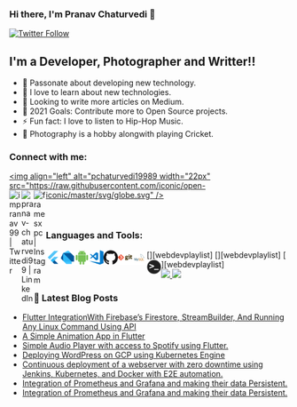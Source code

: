 ### Hi there, I'm Pranav Chaturvedi 👋



[![Twitter Follow](https://img.shields.io/twitter/follow/impranav99?color=1DA1F2&logo=twitter&style=for-the-badge)](https://twitter.com/intent/follow?original_referer=https%3A%2F%2Fgithub.com%2Fimpranav99&screen_name=impranav99)


## I'm a Developer, Photographer and Writter!!


- 🔭 Passonate about developing new technology.
- 🌱 I love to learn about new technologies.
- 👯 Looking to write more articles on Medium.
- 🥅 2021 Goals: Contribute more to Open Source projects.
- ⚡ Fun fact: I love to listen to Hip-Hop Music.
- 💬 Photography is a hobby alongwith playing Cricket.


### Connect with me:


[<img align="left" alt="pchaturvedi19989 width="22px" src="https://raw.githubusercontent.com/iconic/open-iconic/master/svg/globe.svg" />][website]
[<img align="left" alt="impranav99 | Twitter" width="22px" src="https://cdn.jsdelivr.net/npm/simple-icons@v3/icons/twitter.svg" />][twitter]
[<img align="left" alt="pranav-chaturvedi99 | LinkedIn" width="22px" src="https://cdn.jsdelivr.net/npm/simple-icons@v3/icons/linkedin.svg" />][linkedin]
[<img align="left" alt="framesxpc | Instagram" width="22px" src="https://cdn.jsdelivr.net/npm/simple-icons@v3/icons/instagram.svg" />][instagram]


<br />


### Languages and Tools:

<img align="left" alt="Flutter" width="26px" src="https://raw.githubusercontent.com/github/explore/80688e429a7d4ef2fca1e82350fe8e3517d3494d/topics/flutter/flutter.png" />
<img align="left" alt="Dart" width="26px" src="https://raw.githubusercontent.com/github/explore/80688e429a7d4ef2fca1e82350fe8e3517d3494d/topics/dart/dart.png" />
<img align="left" alt="Android" width="26px" src="https://raw.githubusercontent.com/github/explore/80688e429a7d4ef2fca1e82350fe8e3517d3494d/topics/android/android.png" />
<img align="left" alt="Visual Studio Code" width="26px" src="https://raw.githubusercontent.com/github/explore/80688e429a7d4ef2fca1e82350fe8e3517d3494d/topics/visual-studio-code/visual-studio-code.png" />
<img align="left" alt="GitHub" width="26px" src="https://raw.githubusercontent.com/github/explore/78df643247d429f6cc873026c0622819ad797942/topics/github/github.png" />
[<img align="left" alt="Git" width="26px" src="https://raw.githubusercontent.com/github/explore/80688e429a7d4ef2fca1e82350fe8e3517d3494d/topics/git/git.png" />][webdevplaylist]
[<img align="left" alt="MySQL" width="26px" src="https://raw.githubusercontent.com/github/explore/80688e429a7d4ef2fca1e82350fe8e3517d3494d/topics/mysql/mysql.png" />][webdevplaylist]
[<img align="left" alt="Terminal" width="26px" src="https://raw.githubusercontent.com/github/explore/80688e429a7d4ef2fca1e82350fe8e3517d3494d/topics/terminal/terminal.png" />][webdevplaylist]

<br/>

<a href="https://github.com/pchat99">
  <img height="180em" src="https://github-readme-stats.vercel.app/api?username=pchat99&theme=buefy&show_icons=true" />
  <img height="180em" src="https://github-readme-stats.vercel.app/api/top-langs/?username=pchat99&theme=buefy&layout=compact" />
</a>

<br/>

### 📕 Latest Blog Posts

- [Flutter IntegrationWith Firebase’s Firestore, StreamBuilder, And Running Any Linux Command Using API](https://pchaturvedi19989.medium.com/flutter-integrationwith-firebases-firestore-streambuilder-and-running-any-linux-command-using-79f3cf3c79a5)
- [A Simple Animation App in Flutter](https://pchaturvedi19989.medium.com/a-simple-animation-app-in-flutter-64109a63e17)
- [Simple Audio Player with access to Spotify using Flutter.](https://pchaturvedi19989.medium.com/simple-audio-player-with-access-to-spotify-using-flutter-2b354bca977a)
- [Deploying WordPress on GCP using Kubernetes Engine](https://pchaturvedi19989.medium.com/deploying-wordpress-on-gcp-using-kubernetes-engine-e33c0a7147c1)
- [Continuous deployment of a webserver with zero downtime using Jenkins, Kubernetes, and Docker with E2E automation.](https://pchaturvedi19989.medium.com/continuous-deployment-of-a-webserver-with-zero-downtime-using-jenkins-kubernetes-and-docker-with-14afd5e87186)
- [Integration of Prometheus and Grafana and making their data Persistent.](https://www.linkedin.com/pulse/integration-prometheus-grafana-making-data-persistent-chaturvedi/)
- [Integration of Prometheus and Grafana and making their data Persistent.](https://www.linkedin.com/pulse/integration-prometheus-grafana-making-data-persistent-chaturvedi/)


</details>

[website]: https://pchaturvedi19989.medium.com/
[twitter]: https://twitter.com/impranav99
[instagram]: https://www.instagram.com/framesxpc/
[linkedin]: https://www.linkedin.com/in/pranav-chaturvedi99/